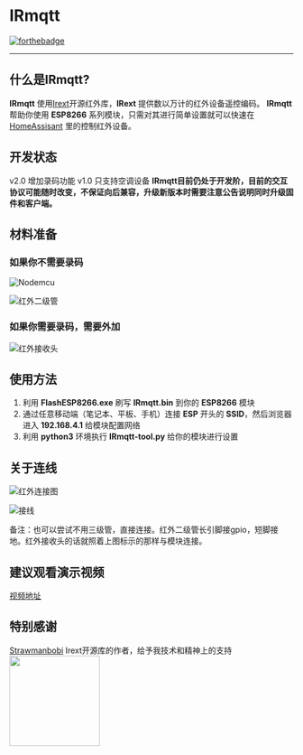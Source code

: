 ﻿# IRmqtt
[![forthebadge](https://forthebadge.com/images/badges/built-with-love.svg)](https://forthebadge.com)

---
## 什么是IRmqtt?
**IRmqtt** 使用[Irext](https://github.com/irext/irext-core)开源红外库，**IRext** 提供数以万计的红外设备遥控编码。
**IRmqtt** 帮助你使用 **ESP8266** 系列模块，只需对其进行简单设置就可以快速在 [HomeAssisant](https://www.home-assistant.io/) 里的控制红外设备。

## 开发状态
v2.0 增加录码功能 
v1.0 只支持空调设备 
**IRmqtt目前仍处于开发阶，目前的交互协议可能随时改变，不保证向后兼容，升级新版本时需要注意公告说明同时升级固件和客户端。**
## 材料准备
### 如果你不需要录码
![Nodemcu](https://raw.githubusercontent.com/Caffreyfans/IRmqtt/dev/src/nodemcu.jpg)

![红外二级管](https://raw.githubusercontent.com/Caffreyfans/IRmqtt/dev/src/ir_led.jpg)
### 如果你需要录码，需要外加
![红外接收头](https://raw.githubusercontent.com/Caffreyfans/IRmqtt/dev/src/ir_receiver.jpg)
## 使用方法
1. 利用 **FlashESP8266.exe** 刷写 **IRmqtt.bin** 到你的 **ESP8266** 模块
2. 通过任意移动端（笔记本、平板、手机）连接 **ESP** 开头的 **SSID**，然后浏览器进入 **192.168.4.1** 给模块配置网络
3. 利用 **python3** 环境执行 **IRmqtt-tool.py** 给你的模块进行设置

## 关于连线
![红外连接图](https://camo.githubusercontent.com/8b4e10e4d829d417cc29a5d5a563f650fb4beabf/687474703a2f2f667269747a696e672e6f72672f6d656469612f667269747a696e672d7265706f2f70726f6a656374732f652f657370383236362d69722d7472616e736d69747465722f696d616765732f49522532305472616e736d69747465725f62622e706e67)

![接线](https://raw.githubusercontent.com/Caffreyfans/IRmqtt/dev/src/connect.jpg)

备注：也可以尝试不用三级管，直接连接。红外二级管长引脚接gpio，短脚接地。红外接收头的话就照着上图标示的那样与模块连接。

## 建议观看演示视频
[视频地址](https://www.bilibili.com/video/av51434417/)

## 特别感谢
[Strawmanbobi](https://github.com/strawmanbobi) Irext开源库的作者，给予我技术和精神上的支持
<img src="http://irext.net/images/bobi_qr.png" align="left" height="160" width="160">

